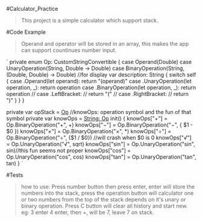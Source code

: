 #Calculator_Practice 
>This project is a simple calculator which support stack.

#Code Example
>Operand and operator will be stored in an array, this makes the app can support countinues number input.


`
private enum Op: CustomStringConvertible {
case Operand(Double)
case UnaryOperation(String, Double -> Double)
case BinaryOperation(String, (Double, Double) -> Double)
//for display
var description: String {
switch self {
case .Operand(let operand):
return "\(operand)"
case .UnaryOperation(let operation, _):
return operation
case .BinaryOperation(let operation, _):
return operation
//            case .LeftBracket:
//                return "("
//            case .RightBracket:
//                return ")"
}
}
}

private var opStack = [Op]()
//knowOps: operation symbol and the fun of that symbol
private var knowOps = [String: Op]()
init() {
knowOps["+"] = Op.BinaryOperation("+", +)
knowOps["−"] = Op.BinaryOperation("−", { $1 - $0 })
knowOps["×"] = Op.BinaryOperation("×", *)
knowOps["÷"] = Op.BinaryOperation("÷", {$1 / $0}) //will crash when $0 is 0
knowOps["√"] = Op.UnaryOperation("√", sqrt)
knowOps["sin"] = Op.UnaryOperation("sin", sin)//this fun seems not proper
knowOps["cos"] = Op.UnaryOperation("cos", cos)
knowOps["tan"] = Op.UnaryOperation("tan", tan)
}
`

#Tests
>how to use: Press number button then press enter, enter will store the numbers into the stack, press the operation button will calculator one or two numbers from the top of the stack depends on it's unary or binary operation. Press C button will clear all history and start new. 
>eg: 3 enter 4 enter, then +, will be 7, leave 7 on stack.
